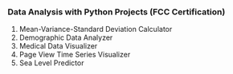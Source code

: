### Data Analysis with Python Projects (FCC Certification)
1) Mean-Variance-Standard Deviation Calculator
2) Demographic Data Analyzer
3) Medical Data Visualizer
4) Page View Time Series Visualizer
5) Sea Level Predictor
